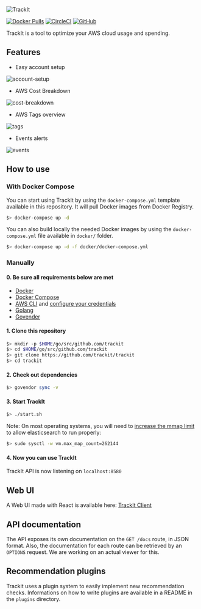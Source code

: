 ![TrackIt](https://s3-us-west-2.amazonaws.com/trackit-public-artifacts/github-page/logo.png)

[![Docker Pulls](https://img.shields.io/docker/pulls/msolution/trackit2-api.svg)](https://hub.docker.com/r/msolution/trackit2-api)
[![CircleCI](https://img.shields.io/circleci/build/github/trackit/trackit-server.svg)](https://circleci.com/gh/trackit/trackit-server)
[![GitHub](https://img.shields.io/github/license/trackit/trackit-server.svg)](LICENSE)

TrackIt is a tool to optimize your AWS cloud usage and spending.

## Features

- Easy account setup

![account-setup](https://s3.us-west-2.amazonaws.com/trackit-public-artifacts/github-page/v2_account_wizard.png)

- AWS Cost Breakdown

![cost-breakdown](https://s3-us-west-2.amazonaws.com/trackit-public-artifacts/github-page/v2_cost_breakdown_multi_charts.png)

- AWS Tags overview

![tags](https://s3-us-west-2.amazonaws.com/trackit-public-artifacts/github-page/v2_tags.png)

- Events alerts

![events](https://s3-us-west-2.amazonaws.com/trackit-public-artifacts/github-page/v2_events.png)

## How to use

### With Docker Compose

You can start using TrackIt by using the `docker-compose.yml` template available in this repository. It will pull Docker images from Docker Registry.

````sh
$> docker-compose up -d
````

You can also build locally the needed Docker images by using the `docker-compose.yml` file available in `docker/` folder.

````sh
$> docker-compose up -d -f docker/docker-compose.yml
````

### Manually

#### 0. Be sure all requirements below are met

- [Docker](https://docs.docker.com/engine/installation/)
- [Docker Compose](https://docs.docker.com/compose/install/)
- [AWS CLI](https://docs.aws.amazon.com/cli/latest/userguide/installing.html) and [configure your credentials](https://docs.aws.amazon.com/cli/latest/userguide/cli-chap-getting-started.html)
- [Golang](https://golang.org/doc/install)
- [Govender](https://github.com/kardianos/govendor)

#### 1. Clone this repository

````sh
$> mkdir -p $HOME/go/src/github.com/trackit
$> cd $HOME/go/src/github.com/trackit
$> git clone https://github.com/trackit/trackit
$> cd trackit
````

#### 2. Check out dependencies

````sh
$> govendor sync -v
````

#### 3. Start TrackIt

````sh
$> ./start.sh
````

Note: On most operating systems, you will need to [increase the mmap limit](https://www.elastic.co/guide/en/elasticsearch/reference/current/vm-max-map-count.html) to allow elasticsearch to run properly:

````sh
$> sudo sysctl -w vm.max_map_count=262144
````

#### 4. Now you can use TrackIt

TrackIt API is now listening on `localhost:8580`

## Web UI

A Web UI made with React is available here: [TrackIt Client](https://github.com/trackit/trackit2-client)

## API documentation

The API exposes its own documentation on the `GET /docs` route, in JSON format.
Also, the documentation for each route can be retrieved by an `OPTIONS`
request. We are working on an actual viewer for this.

## Recommendation plugins

Trackit uses a plugin system to easily implement new recommendation checks.
Informations on how to write plugins are available in a README in the `plugins` directory.
